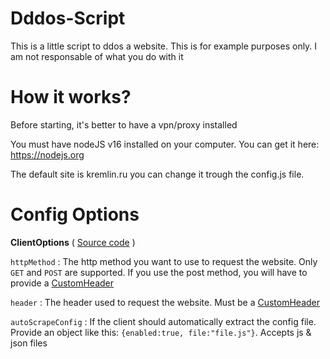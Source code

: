 # Dddos-Script
This is a little script to ddos a website. This is for example purposes only. I am not responsable of what you do with it
[](https://cdn.discordapp.com/attachments/892498825611202640/952160929498423327/unknown.png)

# How it works?

Before starting, it's better to have a vpn/proxy installed

You must have nodeJS v16 installed on your computer. You can get it here: https://nodejs.org

The default site is kremlin.ru you can change it trough the config.js file. 

# Config Options

**ClientOptions** ( [Source code](https://github.com/pauldb09/Dddos-Example/blob/main/constants/ClientOptions.js) )

`httpMethod` : The http method you want to use to request the website. Only `GET` and `POST` are supported. If you use the post method, you will have to provide a [CustomHeader](https://github.com/pauldb09/Dddos-Example/blob/main/constants/CustomHeader.js)

`header` : The header used to request the website. Must be a [CustomHeader](https://github.com/pauldb09/Dddos-Example/blob/main/constants/CustomHeader.js)

`autoScrapeConfig` : If the client should automatically extract the config file. Provide an object like this: `{enabled:true, file:"file.js"}`. Accepts js & json files

